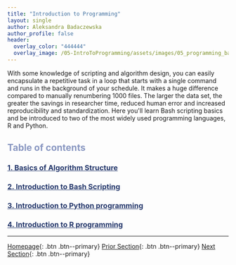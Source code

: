 ```yaml
---
title: "Introduction to Programming"
layout: single
author: Aleksandra Badaczewska
author_profile: false
header:
  overlay_color: "444444"
  overlay_image: /05-IntroToProgramming/assets/images/05_programming_banner.png
---
```


With some knowledge of scripting and algorithm design, you can easily encapsulate a repetitive task in a loop that starts with a single command and runs in the background of your schedule. It makes a huge difference compared to manually renumbering 1000 files. The larger the data set, the greater the savings in researcher time, reduced human error and increased reproducibility and standardization. Here you'll learn Bash scripting basics and be introduced to two of the most widely used programming languages, R and Python.


## <span style="color: #8997c1;">Table of contents</span>

### **<a href="01-basics-of-algorithm-structure" style="color: #24376b;">1. Basics of Algorithm Structure</a>**

### **<a href="02-introduction-to-bash-scripting" style="color: #24376b;">2. Introduction to Bash Scripting</a>**

### **<a href="03-introduction-to-python" style="color: #24376b;">3. Introduction to Python programming</a>**

### **<a href="04-introduction-to-R" style="color: #24376b;">4. Introduction to R programming</a>**


---

[Homepage](../index.md){: .btn  .btn--primary}
[Prior Section](../04-DevelopmentEnvironment/00-DevelopmentEnvironment-LandingPage){: .btn  .btn--primary}
[Next Section](../06-IntroToHPC/00-IntroToHPC-LandingPage){: .btn  .btn--primary}
